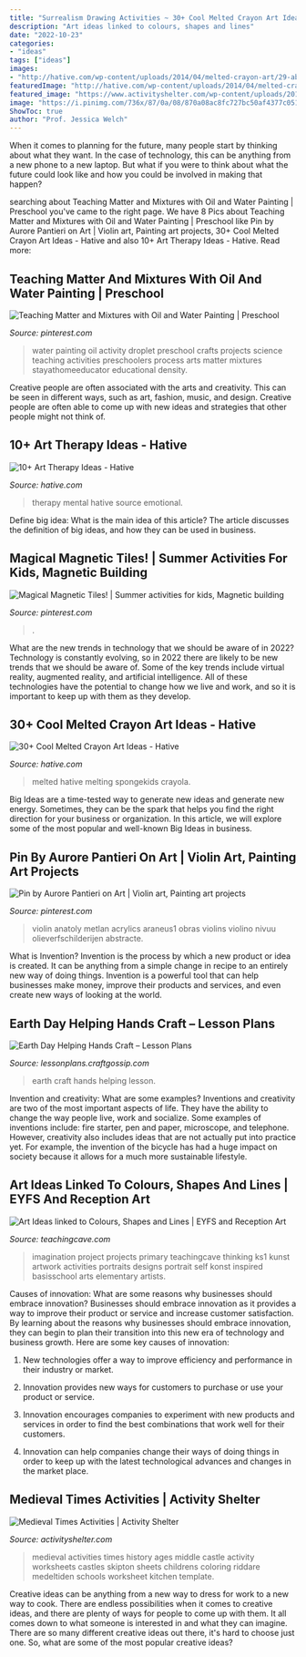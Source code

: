 ```yaml
---
title: "Surrealism Drawing Activities ~ 30+ Cool Melted Crayon Art Ideas"
description: "Art ideas linked to colours, shapes and lines"
date: "2022-10-23"
categories:
- "ideas"
tags: ["ideas"]
images:
- "http://hative.com/wp-content/uploads/2014/04/melted-crayon-art/29-abstract-art.jpg"
featuredImage: "http://hative.com/wp-content/uploads/2014/04/melted-crayon-art/29-abstract-art.jpg"
featured_image: "https://www.activityshelter.com/wp-content/uploads/2018/03/Medieval-Times-Activities-Drawing.jpg"
image: "https://i.pinimg.com/736x/87/0a/08/870a08ac8fc727bc50af4377c0514762.jpg"
ShowToc: true
author: "Prof. Jessica Welch"
---
```



When it comes to planning for the future, many people start by thinking about what they want. In the case of technology, this can be anything from a new phone to a new laptop. But what if you were to think about what the future could look like and how you could be involved in making that happen?

	

		
searching about Teaching Matter and Mixtures with Oil and Water Painting | Preschool you've came to the right page. We have 8 Pics about Teaching Matter and Mixtures with Oil and Water Painting | Preschool like Pin by Aurore Pantieri on Art | Violin art, Painting art projects, 30+ Cool Melted Crayon Art Ideas - Hative and also 10+ Art Therapy Ideas - Hative. Read more:
		
    
## Teaching Matter And Mixtures With Oil And Water Painting | Preschool

<img loading=lazy src="https://i.pinimg.com/736x/87/0a/08/870a08ac8fc727bc50af4377c0514762.jpg" onerror="this.onerror=null;this.src='https://tse1.mm.bing.net/th?id=OIP.MMUXbZGWyZycFjDDbaT4awHaLf&amp;pid=15.1';" alt="Teaching Matter and Mixtures with Oil and Water Painting | Preschool">

_Source: pinterest.com_

>water painting oil activity droplet preschool crafts projects science teaching activities preschoolers process arts matter mixtures stayathomeeducator educational density. 

	

Creative people are often associated with the arts and creativity. This can be seen in different ways, such as art, fashion, music, and design. Creative people are often able to come up with new ideas and strategies that other people might not think of.

    
## 10+ Art Therapy Ideas - Hative

<img loading=lazy src="https://hative.com/wp-content/uploads/2014/05/art-therapy-ideas/12-art-therapy-ideas.jpg" onerror="this.onerror=null;this.src='https://tse1.mm.bing.net/th?id=OIP.7hIxjGXegd7aaFnlzaj2qAAAAA&amp;pid=15.1';" alt="10+ Art Therapy Ideas - Hative">

_Source: hative.com_

>therapy mental hative source emotional. 

	

Define big idea: What is the main idea of this article?
The article discusses the definition of big ideas, and how they can be used in business.

    
## Magical Magnetic Tiles! | Summer Activities For Kids, Magnetic Building

<img loading=lazy src="https://i.pinimg.com/736x/98/0f/71/980f71e553a2197a76af38e020e7c4f6.jpg" onerror="this.onerror=null;this.src='https://tse3.mm.bing.net/th?id=OIP.8pX3aYHJy92M3Ge8N9ULZgHaJ3&amp;pid=15.1';" alt="Magical Magnetic Tiles! | Summer activities for kids, Magnetic building">

_Source: pinterest.com_

>. 

	

What are the new trends in technology that we should be aware of in 2022?
Technology is constantly evolving, so in 2022 there are likely to be new trends that we should be aware of. Some of the key trends include virtual reality, augmented reality, and artificial intelligence. All of these technologies have the potential to change how we live and work, and so it is important to keep up with them as they develop.

    
## 30+ Cool Melted Crayon Art Ideas - Hative

<img loading=lazy src="http://hative.com/wp-content/uploads/2014/04/melted-crayon-art/29-abstract-art.jpg" onerror="this.onerror=null;this.src='https://tse4.mm.bing.net/th?id=OIP.ZGT9_0Ui7mW20b56s3v_pgHaJg&amp;pid=15.1';" alt="30+ Cool Melted Crayon Art Ideas - Hative">

_Source: hative.com_

>melted hative melting spongekids crayola. 

	

Big Ideas are a time-tested way to generate new ideas and generate new energy. Sometimes, they can be the spark that helps you find the right direction for your business or organization. In this article, we will explore some of the most popular and well-known Big Ideas in business.

    
## Pin By Aurore Pantieri On Art | Violin Art, Painting Art Projects

<img loading=lazy src="https://i.pinimg.com/736x/ab/76/01/ab76018783422c0eb41f2464a1640551.jpg" onerror="this.onerror=null;this.src='https://tse3.mm.bing.net/th?id=OIP.Ffk6oXNnXzvlG-sQ2ayh8AHaLJ&amp;pid=15.1';" alt="Pin by Aurore Pantieri on Art | Violin art, Painting art projects">

_Source: pinterest.com_

>violin anatoly metlan acrylics araneus1 obras violins violino nivuu olieverfschilderijen abstracte. 

	

What is Invention?
Invention is the process by which a new product or idea is created. It can be anything from a simple change in recipe to an entirely new way of doing things. Invention is a powerful tool that can help businesses make money, improve their products and services, and even create new ways of looking at the world.

    
## Earth Day Helping Hands Craft – Lesson Plans

<img loading=lazy src="https://i0.wp.com/lessonplans.craftgossip.com/files/2015/04/Earth-Day-Helping-Hands-Craft.jpg?fit=600%2C980" onerror="this.onerror=null;this.src='https://tse3.mm.bing.net/th?id=OIP.NAQYHLB6fmmiMs45T0DWWgHaMG&amp;pid=15.1';" alt="Earth Day Helping Hands Craft – Lesson Plans">

_Source: lessonplans.craftgossip.com_

>earth craft hands helping lesson. 

	

Invention and creativity: What are some examples?
Inventions and creativity are two of the most important aspects of life. They have the ability to change the way people live, work and socialize. Some examples of inventions include: fire starter, pen and paper, microscope, and telephone. However, creativity also includes ideas that are not actually put into practice yet. For example, the invention of the bicycle has had a huge impact on society because it allows for a much more sustainable lifestyle.

    
## Art Ideas Linked To Colours, Shapes And Lines | EYFS And Reception Art

<img loading=lazy src="https://www.teachingcave.com/wp-content/uploads/2013/11/Thinking-Art.jpg" onerror="this.onerror=null;this.src='https://tse3.mm.bing.net/th?id=OIP.E1LZQSaiK6zi82C1xznzeQHaKu&amp;pid=15.1';" alt="Art Ideas linked to Colours, Shapes and Lines | EYFS and Reception Art">

_Source: teachingcave.com_

>imagination project projects primary teachingcave thinking ks1 kunst artwork activities portraits designs portrait self konst inspired basisschool arts elementary artists. 

	

Causes of innovation: What are some reasons why businesses should embrace innovation?
Businesses should embrace innovation as it provides a way to improve their product or service and increase customer satisfaction. By learning about the reasons why businesses should embrace innovation, they can begin to plan their transition into this new era of technology and business growth. Here are some key causes of innovation:
1. New technologies offer a way to improve efficiency and performance in their industry or market.

2. Innovation provides new ways for customers to purchase or use your product or service.

3. Innovation encourages companies to experiment with new products and services in order to find the best combinations that work well for their customers.

4. Innovation can help companies change their ways of doing things in order to keep up with the latest technological advances and changes in the market place.


    
## Medieval Times Activities | Activity Shelter

<img loading=lazy src="https://www.activityshelter.com/wp-content/uploads/2018/03/Medieval-Times-Activities-Drawing.jpg" onerror="this.onerror=null;this.src='https://tse3.mm.bing.net/th?id=OIP.0QeARjS7JJ1CahbV4Q5gDQHaKm&amp;pid=15.1';" alt="Medieval Times Activities | Activity Shelter">

_Source: activityshelter.com_

>medieval activities times history ages middle castle activity worksheets castles skipton sheets childrens coloring riddare medeltiden schools worksheet kitchen template. 

	

Creative ideas can be anything from a new way to dress for work to a new way to cook. There are endless possibilities when it comes to creative ideas, and there are plenty of ways for people to come up with them. It all comes down to what someone is interested in and what they can imagine. There are so many different creative ideas out there, it's hard to choose just one. So, what are some of the most popular creative ideas?

